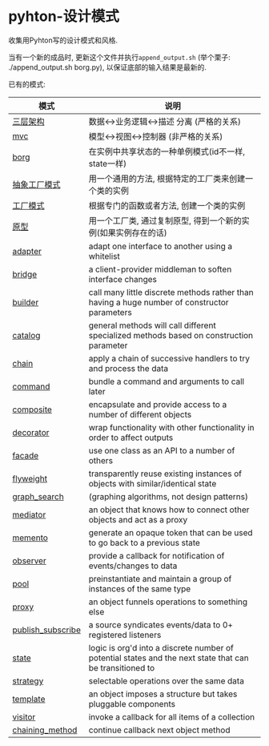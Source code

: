 pyhton-设计模式
===============

收集用Pyhton写的设计模式和风格.

当有一个新的成品时, 更新这个文件并执行`append_output.sh` 
(举个栗子: ./append_output.sh borg.py), 以保证底部的输入结果是最新的.

已有的模式:

| 模式 | 说明 |
| -------| ----------- |
| [三层架构](3-tier.py) | 数据<->业务逻辑<->描述 分离 (严格的关系) |
| [mvc](mvc.py) | 模型<->视图<->控制器 (非严格的关系) |
| [borg](borg.py) | 在实例中共享状态的一种单例模式(id不一样, state一样) |
| [抽象工厂模式](abstract_factory.lua) | 用一个通用的方法, 根据特定的工厂类来创建一个类的实例 |
| [工厂模式](factory_method.lua) | 根据专门的函数或者方法, 创建一个类的实例 |
| [原型](prototype.py) | 用一个工厂类, 通过复制原型, 得到一个新的实例(如果实例存在的话) |
| [adapter](adapter.py) | adapt one interface to another using a whitelist |
| [bridge](bridge.py) | a client-provider middleman to soften interface changes |
| [builder](builder.py) | call many little discrete methods rather than having a huge number of constructor parameters |
| [catalog](catalog.py) | general methods will call different specialized methods based on construction parameter |
| [chain](chain.py) | apply a chain of successive handlers to try and process the data |
| [command](command.py) | bundle a command and arguments to call later |
| [composite](composite.py) | encapsulate and provide access to a number of different objects |
| [decorator](decorator.py) | wrap functionality with other functionality in order to affect outputs |
| [facade](facade.py) | use one class as an API to a number of others |
| [flyweight](flyweight.py) | transparently reuse existing instances of objects with similar/identical state |
| [graph_search](graph_search.py) | (graphing algorithms, not design patterns) |
| [mediator](mediator.py) | an object that knows how to connect other objects and act as a proxy |
| [memento](memento.py) | generate an opaque token that can be used to go back to a previous state |
| [observer](observer.py) | provide a callback for notification of events/changes to data |
| [pool](pool.py) | preinstantiate and maintain a group of instances of the same type |
| [proxy](proxy.py) | an object funnels operations to something else |
| [publish_subscribe](publish_subscribe.py) | a source syndicates events/data to 0+ registered listeners |
| [state](state.py) | logic is org'd into a discrete number of potential states and the next state that can be transitioned to |
| [strategy](strategy.py) | selectable operations over the same data |
| [template](template.py) | an object imposes a structure but takes pluggable components |
| [visitor](visitor.py) | invoke a callback for all items of a collection |
| [chaining_method](chaining_method.py) | continue callback next object method |
